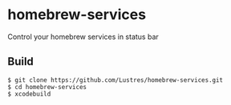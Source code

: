 # homebrew-services
Control your homebrew services in status bar

## Build
	$ git clone https://github.com/Lustres/homebrew-services.git
	$ cd homebrew-services
	$ xcodebuild
